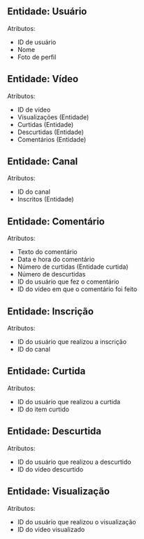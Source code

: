 ## Entidade: Usuário
Atributos:
- ID de usuário
- Nome
- Foto de perfil

## Entidade: Vídeo
Atributos:
- ID de vídeo
- Visualizações (Entidade)
- Curtidas (Entidade)
- Descurtidas (Entidade)
- Comentários (Entidade)

## Entidade: Canal
Atributos:
- ID do canal
- Inscritos (Entidade) 

## Entidade: Comentário
Atributos:
- Texto do comentário
- Data e hora do comentário
- Número de curtidas (Entidade curtida)
- Número de descurtidas
- ID do usuário que fez o comentário
- ID do vídeo em que o comentário foi feito

## Entidade: Inscrição
Atributos:
- ID do usuário que realizou a inscrição
- ID do canal

## Entidade: Curtida
Atributos:
- ID do usuário que realizou a curtida
- ID do item curtido

## Entidade: Descurtida
Atributos:
- ID do usuário que realizou a descurtido
- ID do vídeo descurtido

## Entidade: Visualização
Atributos:
- ID do usuário que realizou o visualização
- ID do vídeo visualizado
